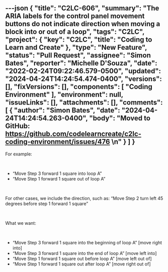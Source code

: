 ---json
{
  "title": "C2LC-606",
  "summary": "The ARIA labels for the control panel movement buttons do not indicate direction when moving a block into or out of a loop",
  "tags": "C2LC",
  "project": {
    "key": "C2LC",
    "title": "Coding to Learn and Create"
  },
  "type": "New Feature",
  "status": "Pull Request",
  "assignee": "Simon Bates",
  "reporter": "Michelle D'Souza",
  "date": "2022-02-24T09:22:46.579-0500",
  "updated": "2024-04-24T14:24:54.474-0400",
  "versions": [],
  "fixVersions": [],
  "components": [
    "Coding Environment"
  ],
  "environment": null,
  "issueLinks": [],
  "attachments": [],
  "comments": [
    {
      "author": "Simon Bates",
      "date": "2024-04-24T14:24:54.263-0400",
      "body": "Moved to GitHub: <https://github.com/codelearncreate/c2lc-coding-environment/issues/476>&#x20;\n"
    }
  ]
}
---
For example:

 

* “Move Step 3 forward 1 square into loop A”
* “Move Step 1 forward 1 square out of loop A”

 

For other cases, we include the direction, such as: “Move Step 2 turn left 45 degrees before step 1 forward 1 square”

 

What we want:

 

* “Move Step 3 forward 1 square into the beginning of loop A” \[move right into]
* “Move Step 3 forward 1 square into the end of loop A” \[move left into]
* “Move Step 1 forward 1 square out before loop A” \[move left out of]
* “Move Step 1 forward 1 square out after loop A” \[move right out of]

 

        